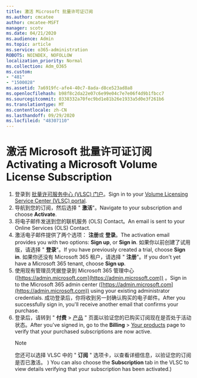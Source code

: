 ```yaml
---
title: 激活 Microsoft 批量许可证订阅
ms.author: cmcatee
author: cmcatee-MSFT
manager: scotv
ms.date: 04/21/2020
ms.audience: Admin
ms.topic: article
ms.service: o365-administration
ROBOTS: NOINDEX, NOFOLLOW
localization_priority: Normal
ms.collection: Adm_O365
ms.custom:
- "481"
- "1500028"
ms.assetid: 7a6919fc-afe4-40c7-8ada-d8ce523ad8a8
ms.openlocfilehash: b98f8c2da22e07c6e99e04c7e7e06f4d9b1fbcc7
ms.sourcegitcommit: 0338332a70fec9bd1e81b26e1933a5d0e3f261b6
ms.translationtype: MT
ms.contentlocale: zh-CN
ms.lasthandoff: 09/29/2020
ms.locfileid: "48307110"
---
```

# <a name="activating-a-microsoft-volume-license-subscription"></a><span data-ttu-id="d0b4d-102">激活 Microsoft 批量许可证订阅</span><span class="sxs-lookup"><span data-stu-id="d0b4d-102">Activating a Microsoft Volume License Subscription</span></span>

1. <span data-ttu-id="d0b4d-103">登录到 [批量许可服务中心 (VLSC) 门户](https://go.microsoft.com/fwlink/p/?LinkId=329762)。</span><span class="sxs-lookup"><span data-stu-id="d0b4d-103">Sign in to your [Volume Licensing Service Center (VLSC) portal](https://go.microsoft.com/fwlink/p/?LinkId=329762).</span></span>
2. <span data-ttu-id="d0b4d-104">导航到您的订阅，然后选择 " **激活**"。</span><span class="sxs-lookup"><span data-stu-id="d0b4d-104">Navigate to your subscription and choose **Activate**.</span></span>
3. <span data-ttu-id="d0b4d-105">将电子邮件发送到您的联机服务 (OLS) Contact。</span><span class="sxs-lookup"><span data-stu-id="d0b4d-105">An email is sent to your Online Services (OLS) Contact.</span></span>
4. <span data-ttu-id="d0b4d-106">激活电子邮件提供了两个选项： **注册**或 **登录**。</span><span class="sxs-lookup"><span data-stu-id="d0b4d-106">The activation email provides you with two options: **Sign up**, or **Sign in**.</span></span> <span data-ttu-id="d0b4d-107">如果你以前创建了试用版，请选择 " **登录**"。</span><span class="sxs-lookup"><span data-stu-id="d0b4d-107">If you have previously created a trial, choose **Sign in**.</span></span> <span data-ttu-id="d0b4d-108">如果你还没有 Microsoft 365 租户，请选择 " **注册**"。</span><span class="sxs-lookup"><span data-stu-id="d0b4d-108">If you don't yet have a Microsoft 365 tenant, choose **Sign up**.</span></span>
5. <span data-ttu-id="d0b4d-109">使用现有管理员凭据登录到 Microsoft 365 管理中心 ([https://admin.microsoft.com](https://admin.microsoft.com)) 。</span><span class="sxs-lookup"><span data-stu-id="d0b4d-109">Sign in to the Microsoft 365 admin center ([https://admin.microsoft.com](https://admin.microsoft.com)) using your existing administrator credentials.</span></span> <span data-ttu-id="d0b4d-110">成功登录后，你将收到另一封确认购买的电子邮件。</span><span class="sxs-lookup"><span data-stu-id="d0b4d-110">After you successfully sign in, you'll receive another email that confirms your purchase.</span></span>
6. <span data-ttu-id="d0b4d-111">登录后，请转到 " **付费** \> [产品](https://go.microsoft.com/fwlink/p/?linkid=842054) " 页面以验证您的已购买订阅现在是否处于活动状态。</span><span class="sxs-lookup"><span data-stu-id="d0b4d-111">After you've signed in, go to the **Billing** \> [Your products](https://go.microsoft.com/fwlink/p/?linkid=842054) page to verify that your purchased subscriptions are now active.</span></span> 
    > [!NOTE]
    > <span data-ttu-id="d0b4d-112">您还可以选择 VLSC 中的 " **订阅** " 选项卡，以查看详细信息，以验证您的订阅是否已激活。 ) </span><span class="sxs-lookup"><span data-stu-id="d0b4d-112">You can also choose the **Subscription** tab in the VLSC to view details verifying that your subscription has been activated.)</span></span>
